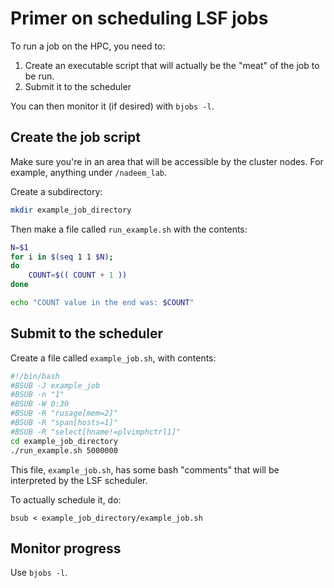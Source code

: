 
Primer on scheduling LSF jobs
=============================
To run a job on the HPC, you need to:

1. Create an executable script that will actually be the "meat" of the job to be run.
2. Submit it to the scheduler

You can then monitor it (if desired) with `bjobs -l`.


Create the job script
---------------------
Make sure you're in an area that will be accessible by the cluster nodes. For example, anything under `/nadeem_lab`.

Create a subdirectory:

```bash
mkdir example_job_directory
```

Then make a file called `run_example.sh` with the contents:

```bash
N=$1
for i in $(seq 1 1 $N);
do
    COUNT=$(( COUNT + 1 ))
done

echo "COUNT value in the end was: $COUNT"
```

Submit to the scheduler
-----------------------
Create a file called `example_job.sh`, with contents:

```bash
#!/bin/bash
#BSUB -J example_job
#BSUB -n "1"
#BSUB -W 0:30
#BSUB -R "rusage[mem=2]"
#BSUB -R "span[hosts=1]"
#BSUB -R "select[hname!=plvimphctrl1]"
cd example_job_directory
./run_example.sh 5000000
```

This file, `example_job.sh`, has some bash "comments" that will be interpreted by the LSF scheduler.

To actually schedule it, do:

```
bsub < example_job_directory/example_job.sh
```

Monitor progress
----------------
Use `bjobs -l`.

